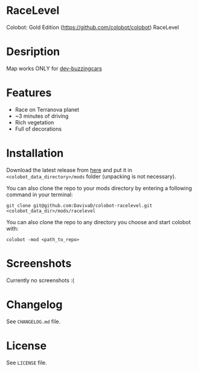 # RaceLevel
Colobot: Gold Edition (https://github.com/colobot/colobot) RaceLevel

# Desription
Map works ONLY for [dev-buzzingcars](https://github.com/colobot/colobot/tree/dev-buzzingcars)

# Features
* Race on Terranova planet
* ~3 minutes of driving
* Rich vegetation
* Full of decorations

# Installation

Download the latest release from [here](https://github.com/DavivaD/colobot-racelevel/releases) and put it in `<colobot_data_directory>/mods` folder (unpacking is not necessary).

You can also clone the repo to your mods directory by entering a following command in your terminal:

    git clone git@github.com:DavivaD/colobot-racelevel.git <colobot_data_dir>/mods/racelevel

You can also clone the repo to any directory you choose and start colobot with:

    colobot -mod <path_to_repo>
    
# Screenshots

Currently no screenshots :(

# Changelog

See `CHANGELOG.md` file.

# License

See `LICENSE` file.
